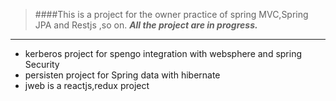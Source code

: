 > ####This is a project for the owner practice of spring MVC,Spring JPA and Restjs ,so on.
>***All the project are in progress.***
_______
- kerberos project for spengo integration with websphere and spring Security
- persisten project for Spring data with hibernate
- jweb is a reactjs,redux project
